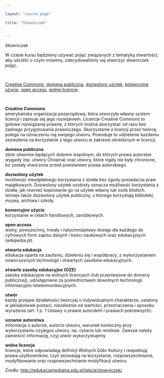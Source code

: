 ```yaml
---

layout: "course_page"

title: "Słowniczek"


---
```



<div class="text-center screen-title">
Słowniczek
</div>

<div class="screen-content">
  <p>W czasie kursu będziemy używać pojęć związanych z tematyką otwartości, aby uściślić o czym mówimy, zdecydowaliśmy się stworzyć słowniczek pojęć.</p> 
 
 &nbsp;
  
 <p>
<a class="content-link" href="#creative_commons">Creative Commons</a>, 
<a class="content-link" href="#domena_publiczna">domena publiczna</a>, 
<a class="content-link" href="#dozwolony_uzytek">dozwolony użytek</a>, 
<a class="content-link" href="#komercyjne_uzycie">komercyjne użycie</a>, 
<a class="content-link" href="#open_access">open access</a>,  
<a class="content-link" href="#wolne_licencje">wolne licencje</a>. 
 </p> 
 
  &nbsp;
 
 <p><a class="content-link dictionary" name="creative_commons"><strong>Creative Commons</strong></a><br/> 
amerykańska organizacja pozarządowa, która stworzyła własny system licencji i zajmuje się jego rozwijaniem. Licencje Creative Commons to gotowe rozwiązania prawne, z których można skorzystać od razu bez żadnego przygotowania prawniczego. Skorzystanie z licencji przez twórcę polega na oznaczeniu nią swojego utworu. Powoduje to udzielenie każdemu zezwolenia na korzystanie z tego utworu w zakresie określonym w licencji.
</p>
<p><a class="content-link dictionary" name="domena_publiczna"><strong>domena publiczna</strong></a><br/> 
zbiór utworów będących dobrem wspólnym, do których prawa autorskie wygasły (np. utwory Chopina) oraz utwory, które nigdy nie były chronione, bo zostały stworzone przed powstaniem prawa autorskiego.
</p>
<p><a class="content-link dictionary" name="dozwolony_uzytek"><strong>dozwolony użytek</strong></a><br/> 
możliwość nieodpłatnego korzystania z dzieła bez zgody posiadacza praw majątkowych. Dozwolony użytek osobisty oznacza możliwość korzystania z dzieła, jak również kopiowanie go na użytek własny lub osób bliskich. Istnieje także dozwolony użytek publiczny, z którego korzystają biblioteki, muzea, archiwa i szkoły.
</p>
<p><a class="content-link dictionary" name="komercyjne_uzycie"><strong>komercyjne użycie</strong></a><br/> 
korzystanie w celach handlowych, zarobkowych.
</p>
<p><a class="content-link dictionary" name="open_access"><strong>open access</strong></a><br/> 
wolny, powszechny, trwały i natychmiastowy dostęp dla każdego do cyfrowych form zapisu danych i treści naukowych oraz edukacyjnych (wikipedia.pl).
</p>
<p><a class="content-link dictionary" name="otwarta_edukacja"><strong>otwarta edukacja</strong></a><br/> 
edukacja oparta na zaufaniu, dzieleniu się i współpracy, z wykorzystaniem nowoczesnych technologii i otwartych zasobów edukacyjnych.
</p>
<p><a class="content-link dictionary" name="oze"><strong>otwarte zasoby edukacyjne (OZE)</strong></a><br/> 
zasoby edukacyjne na wolnych licencjach (lub przeniesione do domeny publicznej), udostępniane za pośrednictwem dowolnych technologii informacyjno-telekomunikacyjnych.
</p>
<p><a class="content-link dictionary" name="utwor"><strong>utwór</strong></a><br/> 
każdy przejaw działalności twórczej o indywidualnym charakterze, ustalony w jakiejkolwiek postaci, niezależnie od wartości, przeznaczenia i sposobu wyrażenia (art. 1 p. 1 Ustawy o prawie autorskim i prawach pokrewnych).
</p>
<p><a class="content-link dictionary" name="uznanie_autorstwa"><strong>uznanie autorstwa</strong></a><br/> 
informacja o autorze, autorce utworu, warunek konieczny przy wykorzystaniu czyjegoś utworu, np. cytacie lub remiksie. Zawsze należy zamieścić informację, czyj utwór wykorzystujemy
</p>
<p><a class="content-link dictionary" name="wolne_licencje"><strong>wolne licencje</strong></a><br/> 
licencje, które odpowiadają definicji Wolnych Dóbr Kultury i respektują prawa użytkowników, czyli zezwalają na korzystanie, rozpowszechnianie, modyfikowanie oraz rozpowszechnianie modyfikacji utworu.
</p>

<p class="source">
  Źródło: <a class="content-link" target="_blank" href="http://edukacjamedialna.edu.pl/lekcje/slowniczek/">http://edukacjamedialna.edu.pl/lekcje/slowniczek/</a>
 </p> 
</div> 
